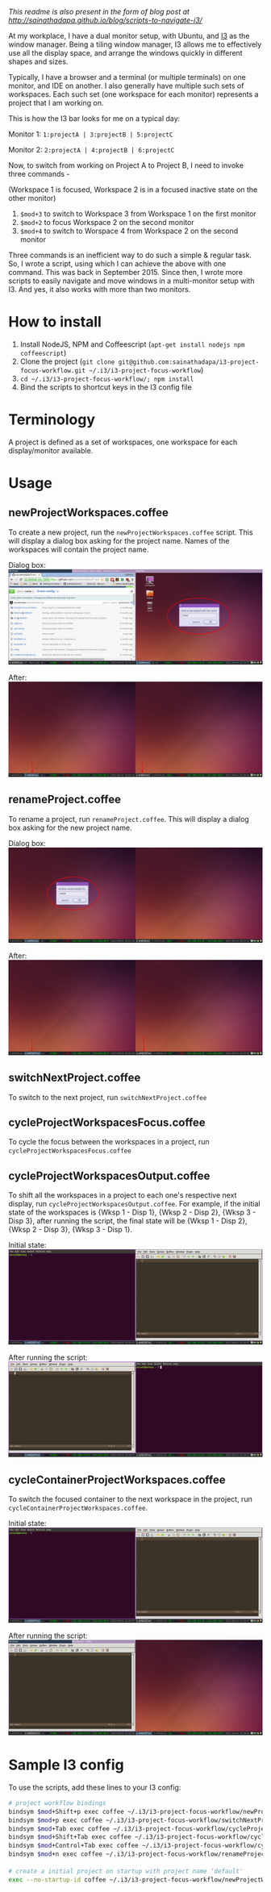 *This readme is also present in the form of blog post at http://sainathadapa.github.io/blog/scripts-to-navigate-i3/*

At my workplace, I have a dual monitor setup, with Ubuntu, and [I3](https://i3wm.org/) as the window manager. Being a tiling window manager, I3 allows me to effectively use all the display space, and arrange the windows quickly in different shapes and sizes.

Typically, I have a browser and a terminal (or multiple terminals) on one monitor, and IDE on another. I also generally have multiple such sets of workspaces. Each such set (one workspace for each monitor) represents a project that I am working on. 

This is how the I3 bar looks for me on a typical day:

Monitor 1:
`1:projectA | 3:projectB | 5:projectC`

Monitor 2:
`2:projectA | 4:projectB | 6:projectC`

Now, to switch from working on Project A to Project B, I need to invoke three commands -

(Workspace 1 is focused, Workspace 2 is in a focused inactive state on the other monitor)

1. `$mod+3` to switch to Workspace 3 from Workspace 1 on the first monitor
2. `$mod+2` to focus Workspace 2 on the second monitor
3. `$mod+4` to switch to Worspace 4 from Workspace 2 on the second monitor 

Three commands is an inefficient way to do such a simple & regular task. So, I wrote a script, using which I can achieve the above with one command. This was back in September 2015. Since then, I wrote more scripts to easily navigate and move windows in a multi-monitor setup with I3. And yes, it also works with more than two monitors.

# How to install
1. Install NodeJS, NPM and Coffeescript (`apt-get install nodejs npm coffeescript`)
2. Clone the project (`git clone git@github.com:sainathadapa/i3-project-focus-workflow.git ~/.i3/i3-project-focus-workflow`)
3. `cd ~/.i3/i3-project-focus-workflow/; npm install`
4. Bind the scripts to shortcut keys in the I3 config file

# Terminology
A project is defined as a set of workspaces, one workspace for each display/monitor available.

# Usage

## newProjectWorkspaces.coffee

To create a new project, run the `newProjectWorkspaces.coffee` script. This will display a dialog box asking for the project name. Names of the workspaces will contain the project name.

Dialog box:
![New project dialog box](img/new_project_dialog.png)

After:
![New set of workspaces](img/new_project_after.png)

## renameProject.coffee

To rename a project, run `renameProject.coffee`. This will display a dialog box asking for the new project name.

Dialog box:
![Rename project dialog box](img/rename_project_dialog.png)

After:
![After rename](img/rename_project_after.png)

## switchNextProject.coffee

To switch to the next project, run `switchNextProject.coffee`

## cycleProjectWorkspacesFocus.coffee

To cycle the focus between the workspaces in a project, run `cycleProjectWorkspacesFocus.coffee`

## cycleProjectWorkspacesOutput.coffee

To shift all the workspaces in a project to each one's respective next display, run `cycleProjectWorkspacesOutput.coffee`. For example, if the initial state of the workspaces is {Wksp 1 - Disp 1}, {Wksp 2 - Disp 2}, {Wksp 3 - Disp 3}, after running the script, the final state will be {Wksp 1 - Disp 2}, {Wksp 2 - Disp 3}, {Wksp 3 - Disp 1}.

Initial state:
![Initial state](img/initial_state.png)

After running the script:
![After workspace switch](img/after_cycle_workspace_display.png)

## cycleContainerProjectWorkspaces.coffee

To switch the focused container to the next workspace in the project, run `cycleContainerProjectWorkspaces.coffee`.

Initial state:
![Initial state](img/initial_state.png)

After running the script:
![Gvim moved](img/after_cycle_container.png)

# Sample I3 config
To use the scripts, add these lines to your I3 config:

``` sh
# project workflow bindings
bindsym $mod+Shift+p exec coffee ~/.i3/i3-project-focus-workflow/newProjectWorkspaces.coffee
bindsym $mod+p exec coffee ~/.i3/i3-project-focus-workflow/switchNextProject.coffee
bindsym $mod+Tab exec coffee ~/.i3/i3-project-focus-workflow/cycleProjectWorkspacesFocus.coffee
bindsym $mod+Shift+Tab exec coffee ~/.i3/i3-project-focus-workflow/cycleProjectWorkspacesOutput.coffee
bindsym $mod+Control+Tab exec coffee ~/.i3/i3-project-focus-workflow/cycleContainerProjectWorkspaces.coffee
bindsym $mod+n exec coffee ~/.i3/i3-project-focus-workflow/renameProject.coffee

# create a initial project on startup with project name 'default'
exec --no-startup-id coffee ~/.i3/i3-project-focus-workflow/newProjectWorkspaces.coffee default
```

 
